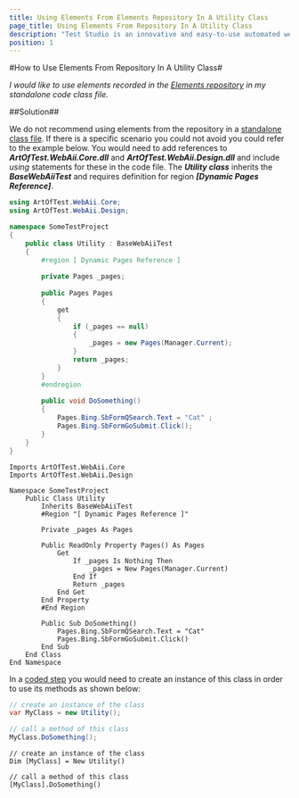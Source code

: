 ```yaml
---
title: Using Elements From Elements Repository In A Utility Class
page_title: Using Elements From Repository In A Utility Class
description: "Test Studio is an innovative and easy-to-use automated web, WPF and load testing solution. Test Studio tests support essential technologies like ASP.NET AJAX, Silverlight, PHP and MVC. HTML5, Testing framework, functional testing, performance testing, load testing, exploratory testing, manual testing."
position: 1
---
```

#How to Use Elements From Repository In A Utility Class#

*I would like to use elements recorded in the <a href="/knowledge-base/project-configuration-kb/element-repository" target="_blank">Elements repository</a> in my standalone code class file.*

##Solution##

We do not recommend using elements from the repository in a <a href="/features/coded-steps/standalone-code-file" target="_blank">standalone class file</a>. If there is a specific scenario you could not avoid you could refer to the example below. You would need to add references to ***ArtOfTest.WebAii.Core.dll*** and ***ArtOfTest.WebAii.Design.dll*** and include *using* statements for these in the code file. The ***Utility class*** inherits the ***BaseWebAiiTest*** and requires definition for region ***[Dynamic Pages Reference]***.

```C#
using ArtOfTest.WebAii.Core;
using ArtOfTest.WebAii.Design;

namespace SomeTestProject
{
    public class Utility : BaseWebAiiTest 
    {
        #region [ Dynamic Pages Reference ]
        
        private Pages _pages;
 
        public Pages Pages
        {
            get
            {
                if (_pages == null)
                {
                    _pages = new Pages(Manager.Current);
                }
                return _pages;
            }
        }
        #endregion
        
        public void DoSomething()
        {
            Pages.Bing.SbFormQSearch.Text = "Cat" ;
            Pages.Bing.SbFormGoSubmit.Click();
        }
    }
}
```
```VB
Imports ArtOfTest.WebAii.Core
Imports ArtOfTest.WebAii.Design

Namespace SomeTestProject
	Public Class Utility
		Inherits BaseWebAiiTest
		#Region "[ Dynamic Pages Reference ]"

		Private _pages As Pages

		Public ReadOnly Property Pages() As Pages
			Get
				If _pages Is Nothing Then
					_pages = New Pages(Manager.Current)
				End If
				Return _pages
			End Get
		End Property
		#End Region

		Public Sub DoSomething()
			Pages.Bing.SbFormQSearch.Text = "Cat"
			Pages.Bing.SbFormGoSubmit.Click()
		End Sub
	End Class
End Namespace

```

In a <a href="/features/custom-steps/script-step" target="_blank">coded step</a> you would need to create an instance of this class in order to use its methods as shown below:

```C#
// create an instance of the class
var MyClass = new Utility();

// call a method of this class
MyClass.DoSomething();
```
```VB
// create an instance of the class
Dim [MyClass] = New Utility()

// call a method of this class
[MyClass].DoSomething()
```
